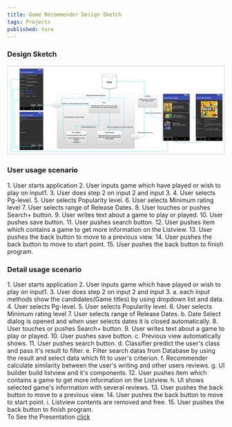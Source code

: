 ```yaml
---
title: Game Recommender Design Sketch
tags: Projects
published: ture
---
```

<H3>
Design Sketch
</H3>
<img src="https://raw.githubusercontent.com/youngtakcho/recommender/master/Sketch.png"/>

<H3>
  User usage scenario <br>
</H3>
1. User starts application
2. User inputs game which have played or wish to play on input1.
3. User does step 2 on input 2 and input 3.
4. User selects Pg-level.
5. User selects Popularity level.
6. User selects Minimum rating level
7. User selects range of Release Dates.
8. User touches or pushes Search+ button.
9. User writes text about a game to play or played.
10. User pushes save button.
11. User pushes search button.
12. User pushes item which contains a game to get more information on the Listview.
13. User pushes the back button to move to a previous view.
14. User pushes the back button to move to start point.
15. User pushes the back button to finish program.


<H3>
  Detail usage scenario <br>
</H3>
1. User starts application
2. User inputs game which have played or wish to play on input1.
3. User does step 2 on input 2 and input 3.
    a. each input methods show the candidates(Game titles) by using dropdown list and data.
4. User selects Pg-level.
5. User selects Popularity level.
6. User selects Minimum rating level
7. User selects range of Release Dates.
    b. Date Select dialog is opened and when user selects dates it is closed automatically.
8. User touches or pushes Search+ button.
9. User writes text about a game to play or played.
10. User pushes save button.
    c. Previous view automatically shows.
11. User pushes search button.
    d. Classifier predict the user's class and pass it's result to filter.
    e. Filter search datas from Database by using the result and select data which fit to user's criterion. 
    f. Recommender calculate similarity between the user's writing and other users reviews.
    g. UI builder build listview and it's components.
12. User pushes item which contains a game to get more information on the Listview.
    h. UI shows selected game's information with several reviews.
13. User pushes the back button to move to a previous view.
14. User pushes the back button to move to start point.
    i. Listview contents are removed and free.
15. User pushes the back button to finish program.

<br>
To See the Presentation <a href="https://1drv.ms/p/s!AgLMBfyzYYtXvS3woDkaWs4DhYt_">click</a>


<!--more-->



